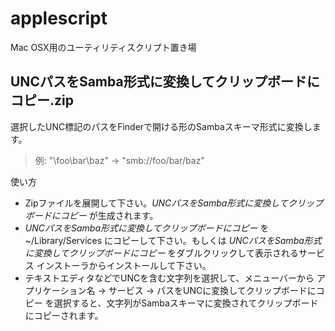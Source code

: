 applescript
===========

Mac OSX用のユーティリティスクリプト置き場


UNCパスをSamba形式に変換してクリップボードにコピー.zip
------------------------------------------------------

選択したUNC標記のパスをFinderで開ける形のSambaスキーマ形式に変換します。

> 例:
> "\\foo\bar\baz"  ->  "smb://foo/bar/baz"

使い方

* Zipファイルを展開して下さい。*UNCパスをSamba形式に変換してクリップボードにコピー* が生成されます。
* *UNCパスをSamba形式に変換してクリップボードにコピー* を ~/Library/Services にコピーして下さい。もしくは *UNCパスをSamba形式に変換してクリップボードにコピー* をダブルクリックして表示されるサービス インストーラからインストールして下さい。
* テキストエディタなどでUNCを含む文字列を選択して、メニューバーから アプリケーション名 -> サービス -> パスをUNCに変換してクリップボードにコピー を選択すると、文字列がSambaスキーマに変換されてクリップボードにコピーされます。 
